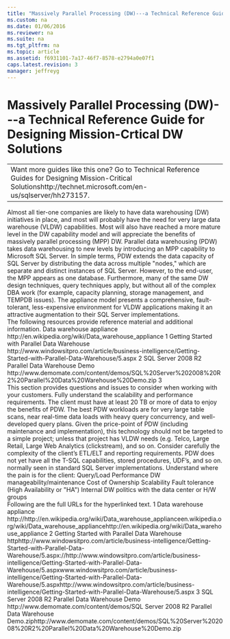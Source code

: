 ```yaml
---
title: "Massively Parallel Processing (DW)---a Technical Reference Guide for Designing Mission-Crtical DW Solutions"
ms.custom: na
ms.date: 01/06/2016
ms.reviewer: na
ms.suite: na
ms.tgt_pltfrm: na
ms.topic: article
ms.assetid: f6931101-7a17-46f7-8578-e2794a0e07f1
caps.latest.revision: 3
manager: jeffreyg
---
```

# Massively Parallel Processing (DW)---a Technical Reference Guide for Designing Mission-Crtical DW Solutions
<?xml version="1.0" encoding="utf-8"?>
<developerConceptualDocument xmlns="http://ddue.schemas.microsoft.com/authoring/2003/5" xmlns:xlink="http://www.w3.org/1999/xlink" xmlns:xsi="http://www.w3.org/2001/XMLSchema-instance" xsi:schemaLocation="http://ddue.schemas.microsoft.com/authoring/2003/5 http://clixdevr3.blob.core.windows.net/ddueschema/developer.xsd">
  <introduction>
    <table xmlns:caps="http://schemas.microsoft.com/build/caps/2013/11">
      <tbody>
        <tr>
          <TD>
            <para>
              <embeddedLabel>Want more guides like this one?</embeddedLabel> Go to <externalLink><linkText>Technical Reference Guides for Designing Mission-Critical Solutions</linkText><linkUri>http://technet.microsoft.com/en-us/sqlserver/hh273157</linkUri></externalLink>.</para>
          </TD>
        </tr>
      </tbody>
    </table>
    <para>Almost all tier-one companies are likely to have data warehousing (DW) initiatives in place, and most will probably have the need for very large data warehouse (VLDW) capabilities. Most will also have reached a more mature level in the DW capability model and will appreciate the benefits of massively parallel processing (MPP) DW. </para>
    <para>Parallel data warehousing (PDW) takes data warehousing to new levels by introducing an MPP capability to Microsoft SQL Server. In simple terms, PDW extends the data capacity of SQL Server by distributing the data across multiple "nodes," which are separate and distinct instances of SQL Server. However, to the end-user, the MPP appears as one database. </para>
    <para>Furthermore, many of the same DW design techniques, query techniques apply, but without all of the complex DBA work (for example, capacity planning, storage management, and TEMPDB issues). The appliance model presents a comprehensive, fault-tolerant, less-expensive environment for VLDW applications making it an attractive augmentation to their SQL Server implementations.</para>
  </introduction>
  <section>
    <title>Best Practices</title>
    <content>
      <para>The following resources provide reference material and additional information.</para>
      <list class="bullet">
        <listItem>
          <para>
            <externalLink>
              <linkText>Data warehouse appliance</linkText>
              <linkUri>http://en.wikipedia.org/wiki/Data_warehouse_appliance</linkUri>
            </externalLink>
            <superscript>1</superscript>
          </para>
        </listItem>
        <listItem>
          <para>
            <externalLink>
              <linkText>Getting Started with Parallel Data Warehouse</linkText>
              <linkUri>http://www.windowsitpro.com/article/business-intelligence/Getting-Started-with-Parallel-Data-Warehouse/5.aspx</linkUri>
            </externalLink>
            <superscript>2</superscript>
          </para>
        </listItem>
        <listItem>
          <para>
            <externalLink>
              <linkText>SQL Server 2008 R2 Parallel Data Warehouse Demo</linkText>
              <linkUri>http://www.demomate.com/content/demos/SQL%20Server%202008%20R2%20Parallel%20Data%20Warehouse%20Demo.zip</linkUri>
            </externalLink>
            <superscript>3</superscript>
          </para>
        </listItem>
      </list>
    </content>
  </section>
  <section>
    <title>Questions and Considerations</title>
    <content>
      <para>This section provides questions and issues to consider when working with your customers.</para>
      <list class="bullet">
        <listItem>
          <para>Fully understand the scalability and performance requirements.</para>
        </listItem>
        <listItem>
          <para>The client must have at least 20 TB or more of data to enjoy the benefits of PDW. </para>
        </listItem>
        <listItem>
          <para>The best PDW workloads are for very large table scans, near real-time data loads with heavy query concurrency, and well-developed query plans. </para>
        </listItem>
        <listItem>
          <para>Given the price-point of PDW (including maintenance and implementation), this technology should not be targeted to a simple project; unless that project has VLDW needs (e.g. Telco, Large Retail, Large Web Analytics (clickstream), and so on.</para>
        </listItem>
        <listItem>
          <para>Consider carefully the complexity of the client’s ETL/ELT and reporting requirements. PDW does not yet have all the T-SQL capabilities, stored procedures, UDF’s, and so on. normally seen in standard SQL Server implementations.</para>
        </listItem>
        <listItem>
          <para>Understand where the pain is for the client:</para>
          <list class="bullet">
            <listItem>
              <para>Query/Load Performance</para>
            </listItem>
            <listItem>
              <para>DW manageability/maintenance</para>
            </listItem>
            <listItem>
              <para>Cost of Ownership</para>
            </listItem>
            <listItem>
              <para>Scalability</para>
            </listItem>
            <listItem>
              <para>Fault tolerance (High Availability or "HA")</para>
            </listItem>
            <listItem>
              <para>Internal DW politics with the data center or H/W groups</para>
            </listItem>
          </list>
        </listItem>
      </list>
    </content>
  </section>
  <section>
    <title>Appendix</title>
    <content>
      <para>Following are the full URLs for the hyperlinked text.</para>
      <para>
        <superscript>1</superscript> Data warehouse appliance  <externalLink><linkText>http://</linkText><linkUri>http://en.wikipedia.org/wiki/Data_warehouse_appliance</linkUri></externalLink><externalLink><linkText>en.wikipedia.org/wiki/Data_warehouse_appliance</linkText><linkUri>http://en.wikipedia.org/wiki/Data_warehouse_appliance</linkUri></externalLink></para>
      <para>
        <superscript>2</superscript> Getting Started with Parallel Data Warehouse  <externalLink><linkText>http</linkText><linkUri>http://www.windowsitpro.com/article/business-intelligence/Getting-Started-with-Parallel-Data-Warehouse/5.aspx</linkUri></externalLink><externalLink><linkText>://</linkText><linkUri>http://www.windowsitpro.com/article/business-intelligence/Getting-Started-with-Parallel-Data-Warehouse/5.aspx</linkUri></externalLink><externalLink><linkText>www.windowsitpro.com/article/business-intelligence/Getting-Started-with-Parallel-Data-Warehouse/5.aspx</linkText><linkUri>http://www.windowsitpro.com/article/business-intelligence/Getting-Started-with-Parallel-Data-Warehouse/5.aspx</linkUri></externalLink></para>
      <para>
        <superscript>3</superscript> SQL Server 2008 R2 Parallel Data Warehouse Demo  <externalLink><linkText>http://www.demomate.com/content/demos/SQL Server 2008 R2 Parallel Data Warehouse Demo.zip</linkText><linkUri>http://www.demomate.com/content/demos/SQL%20Server%202008%20R2%20Parallel%20Data%20Warehouse%20Demo.zip</linkUri></externalLink></para>
    </content>
  </section>
  <relatedTopics />
</developerConceptualDocument>